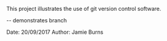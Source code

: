 

This project illustrates the use of git version control software.

-- demonstrates branch

Date: 20/09/2017
Author: Jamie Burns